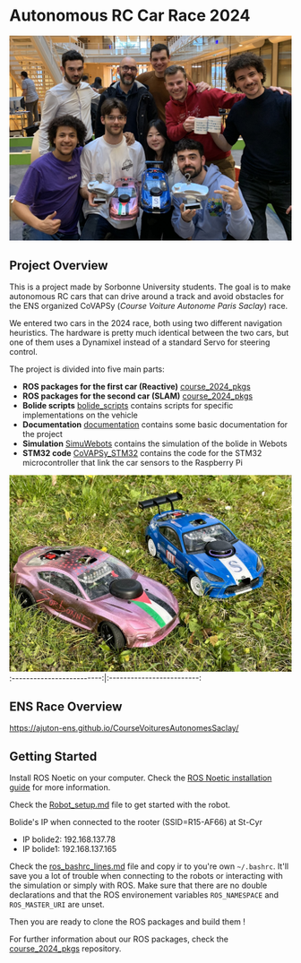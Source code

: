 # Autonomous RC Car Race 2024

![Us at ENS](documentation/pictures/ens_pic.jpeg)

## Project Overview
This is a project made by Sorbonne University students. The goal is to make autonomous RC cars that can drive around a track and avoid obstacles for the ENS organized CoVAPSy (*Course Voiture Autonome Paris Saclay*) race.

We entered two cars in the 2024 race, both using two different navigation heuristics. The hardware is pretty much identical between the two cars, but one of them uses a Dynamixel instead of a standard Servo for steering control. 

The project is divided into five main parts:
- **ROS packages for the first car (Reactive)** [course_2024_pkgs](https://github.com/SorbonneUniversityBolideContributors/course_2024_pkgs)
- **ROS packages for the second car (SLAM)** [course_2024_pkgs]([https://github.com/SorbonneUniversityBolideContributors/course_2024_slam_pkgs])
- **Bolide scripts** [bolide_scripts](bolide_scripts/) contains scripts for specific implementations on the vehicle
- **Documentation** [documentation](documentation/) contains some basic documentation for the project
- **Simulation** [SimuWebots](SimuWebots/) contains the simulation of the bolide in Webots
- **STM32 code** [CoVAPSy_STM32](CoVAPSy_STM32/) contains the code for the STM32 microcontroller that link the car sensors to the Raspberry Pi

![Bolide](documentation/pictures/cars.jpeg)
:-------------------------:|:-------------------------:

## ENS Race Overview
https://ajuton-ens.github.io/CourseVoituresAutonomesSaclay/

## Getting Started

Install ROS Noetic on your computer. Check the [ROS Noetic installation guide](http://wiki.ros.org/noetic/Installation/Ubuntu) for more information.

Check the [Robot_setup.md](documentation/Robot_setup.md) file to get started with the robot.

Bolide's IP when connected to the rooter (SSID=R15-AF66) at St-Cyr
- IP bolide2: 192.168.137.78
- IP bolide1: 192.168.137.165

Check the [ros_bashrc_lines.md](documentation/ros_bashrc_lines.md) file and copy ir to you're own `~/.bashrc`.
It'll save you a lot of trouble when connecting to the robots or interacting with the simulation or simply with ROS.
Make sure that there are no double declarations and that the ROS environement variables `ROS_NAMESPACE` and `ROS_MASTER_URI` are unset.

Then you are ready to clone the ROS packages and build them !

For further information about our ROS packages, check the [course_2024_pkgs](https://github.com/SorbonneUniversityBolideContributors/course_2024_pkgs) repository.

